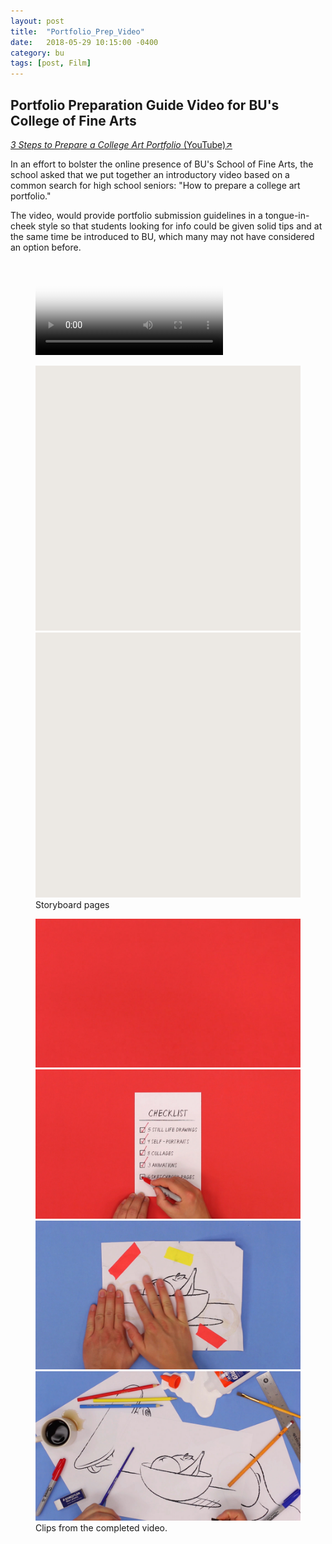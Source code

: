 ```yaml
---
layout: post
title:  "Portfolio_Prep_Video"
date:   2018-05-29 10:15:00 -0400
category: bu
tags: [post, Film]
---
```

<div class="post-info">
  <div class="headline">
    <h2>Portfolio Preparation Guide Video for BU's College of Fine Arts</h2>
    <a href="https://www.youtube.com/watch?v=jiEfqCs2pnY"><span><em>3 Steps to Prepare a College Art Portfolio</em> (YouTube)↗</span></a>
  </div>
  <div class="post-intro">
  <p>In an effort to bolster the online presence of BU's School of Fine Arts, the school asked that we put together an introductory video based on a common search for high school seniors: "How to prepare a college art portfolio."</p>
  <p>The video, would provide portfolio submission guidelines in a tongue-in-cheek style so that students looking for info could be given solid tips and at the same time be introduced to BU, which many may not have considered an option before.</p>
  </div>
</div>
<figure>
  <video controls preload="auto" poster="/assets/media/bu/cfa-portfolio_poster.jpg">
    <source src="/assets/media/bu/cfa-portfolio.webm" type="video/webm">
    <source src="/assets/media/bu/cfa-portfolio.mp4" type="video/mp4">
    Your browser does not support the HTML video player. Please update your browser.
  </video>
</figure>
<figure class="img-grid fourths">
  <img class="full lazy shadow" src="/assets/media/bu/cfa-portfolio_storyboard-placeholder.svg" data-src="/assets/media/bu/cfa-portfolio_storyboard-p3.png">
  <img class="full lazy shadow" src="/assets/media/bu/cfa-portfolio_storyboard-placeholder.svg" data-src="/assets/media/bu/cfa-portfolio_storyboard-p6.png">
  <figcaption>
  Storyboard pages
  </figcaption>
</figure>
<figure class="img-grid fourths">
  <img class="one-half lazy" src="/assets/media/bu/cfa-portfolio_clip-1_poster.jpg" data-src="/assets/media/bu/cfa-portfolio_clip-1.gif" data-srcset="/assets/media/bu/cfa-portfolio_clip-1.gif 1x">
  <img class="one-half lazy" src="/assets/media/bu/cfa-portfolio_clip-2_poster.jpg" data-src="/assets/media/bu/cfa-portfolio_clip-2.gif" data-srcset="/assets/media/bu/cfa-portfolio_clip-2.gif 1x">
  <img class="one-half lazy" src="/assets/media/bu/cfa-portfolio_clip-3_poster.jpg" data-src="/assets/media/bu/cfa-portfolio_clip-3.gif" data-srcset="/assets/media/bu/cfa-portfolio_clip-3.gif 1x">
  <img class="one-half lazy" src="/assets/media/bu/cfa-portfolio_clip-4_poster.jpg" data-src="/assets/media/bu/cfa-portfolio_clip-4.gif" data-srcset="/assets/media/bu/cfa-portfolio_clip-4.gif 1x">
  <figcaption>
  Clips from the completed video.
  </figcaption>
</figure>
